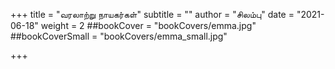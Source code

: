 +++
title = "வரலாற்று நாயகர்கள்"
subtitle = ""
author = "சிலம்பு"
date = "2021-06-18"
weight = 2
##bookCover = "bookCovers/emma.jpg"
##bookCoverSmall = "bookCovers/emma_small.jpg"

+++